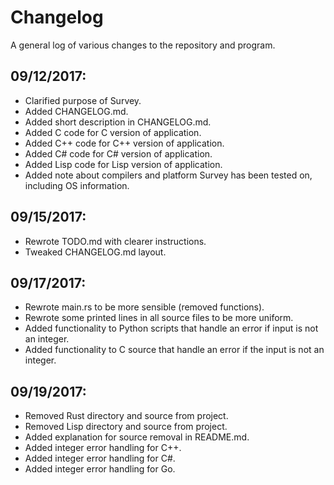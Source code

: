 # Changelog

A general log of various changes to the repository and program.

## 09/12/2017:

- Clarified purpose of Survey.
- Added CHANGELOG.md.
- Added short description in CHANGELOG.md.
- Added C code for C version of application.
- Added C++ code for C++ version of application.
- Added C# code for C# version of application.
- Added Lisp code for Lisp version of application.
- Added note about compilers and platform Survey has been tested on, including OS information.

## 09/15/2017:

- Rewrote TODO.md with clearer instructions.
- Tweaked CHANGELOG.md layout.

## 09/17/2017:

- Rewrote main.rs to be more sensible (removed functions).
- Rewrote some printed lines in all source files to be more uniform.
- Added functionality to Python scripts that handle an error if input is not an integer.
- Added functionality to C source that handle an error if the input is not an integer.

## 09/19/2017:

- Removed Rust directory and source from project.
- Removed Lisp directory and source from project.
- Added explanation for source removal in README.md.
- Added integer error handling for C++.
- Added integer error handling for C#.
- Added integer error handling for Go.
